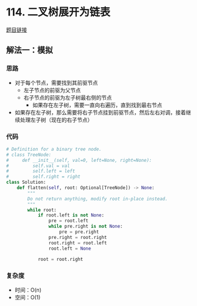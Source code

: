 # 114. 二叉树展开为链表

[题目链接](https://leetcode.cn/problems/flatten-binary-tree-to-linked-list/description/)

## 解法一：模拟

### 思路

- 对于每个节点，需要找到其前驱节点
  - 左子节点的前驱为父节点
  - 右子节点的前驱为左子树最右侧的节点
    - 如果存在左子树，需要一直向右遍历，直到找到最右节点
- 如果存在左子树，那么需要将右子节点挂到前驱节点，然后左右对调，接着继续处理左子树（现在的右子节点）

### 代码

```py
# Definition for a binary tree node.
# class TreeNode:
#     def __init__(self, val=0, left=None, right=None):
#         self.val = val
#         self.left = left
#         self.right = right
class Solution:
    def flatten(self, root: Optional[TreeNode]) -> None:
        """
        Do not return anything, modify root in-place instead.
        """
        while root:
            if root.left is not None:
                pre = root.left
                while pre.right is not None:
                    pre = pre.right
                pre.right = root.right
                root.right = root.left
                root.left = None
                
            root = root.right
```

### 复杂度

- 时间：O(n)
- 空间：O(1)
